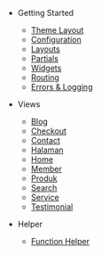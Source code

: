 - Getting Started
    - [Theme Layout](/docs/themelayout)
    - [Configuration](/docs/configuration)
    - [Layouts](/docs/layouts)
    - [Partials](/docs/partials)
    - [Widgets](/docs/widgets)
    - [Routing](/docs/routing)
    - [Errors & Logging](/docs/errors)

- Views
    - [Blog](/docs/blog)
    - [Checkout](/docs/configuration)
    - [Contact](/docs/layouts)
    - [Halaman](/docs/partials)
    - [Home](/docs/widgets)
    - [Member](/docs/routing)
    - [Produk](/docs/errors)
    - [Search](/docs/errors)
    - [Service](/docs/errors)
    - [Testimonial](/docs/errors)

- Helper
    - [Function Helper](/docs/helper)


